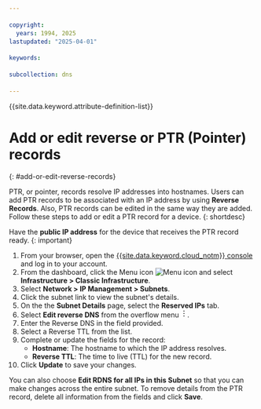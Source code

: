 ```yaml
---

copyright:
  years: 1994, 2025
lastupdated: "2025-04-01"

keywords: 

subcollection: dns

---
```


{{site.data.keyword.attribute-definition-list}}

# Add or edit reverse or PTR (Pointer) records
{: #add-or-edit-reverse-records}

PTR, or pointer, records resolve IP addresses into hostnames. Users can add PTR records to be associated with an IP address by using **Reverse Records**. Also, PTR records can be edited in the same way they are added. Follow these steps to add or edit a PTR record for a device.
{: shortdesc}

Have the **public IP address** for the device that receives the PTR record ready.
{: important}

1. From your browser, open the [{{site.data.keyword.cloud_notm}} console](https://{DomainName}/) and log in to your account.
1. From the dashboard, click the Menu icon ![Menu icon](../icons/icon_hamburger.svg) and select **Infrastructure > Classic Infrastructure**.
1. Select **Network > IP Management > Subnets**.
1. Click the subnet link to view the subnet's details.
1. On the the **Subnet Details** page, select the **Reserved IPs** tab.
1. Select **Edit reverse DNS** from the overflow menu ![overflow menu](images/overflow.png).
1. Enter the Reverse DNS in the field provided.
1. Select a Reverse TTL from the list.
1. Complete or update the fields for the record:    
    * **Hostname**: The hostname to which the IP address resolves.
    * **Reverse TTL**: The time to live (TTL) for the new record.
1. Click **Update** to save your changes.

You can also choose **Edit RDNS for all IPs in this Subnet** so that you can make changes across the entire subnet. To remove details from the PTR record, delete all information from the fields and click **Save**.
